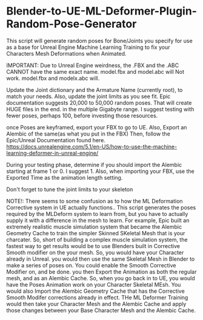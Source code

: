 # Blender-to-UE-ML-Deformer-Plugin-Random-Pose-Generator
This script will generate random poses for Bone/Joints you specify for use as a base for Unreal Engine Machine Learning Training to fix your Characters Mesh Deformations when Animated.

IMPORTANT: Due to Unreal Engine weirdness, the .FBX and the .ABC CANNOT have the same exact name. model.fbx and model.abc will Not work. model.fbx and modelx.abc will.

Update the Joint dictionary and the Armature Name (currently root), to match your needs. Also, update the joint limits as you see fit.
Epic documentation suggests 20,000 to 50,000 random poses. That will create HUGE files in the end. in the multiple Gigabyte range.
I suggest testing with fewer poses, perhaps 100, before investing those resources.

once Poses are keyframed, export your FBX to go to UE. Also, Export an Alembic of the same(as what you put in the FBX)
Then, follow the Epic/Unreal Documentation found here. https://docs.unrealengine.com/5.1/en-US/how-to-use-the-machine-learning-deformer-in-unreal-engine/

During your testing phase, determine if you should import the Alembic starting at frame 1 or 0. I suggest 1.
Also, when importing your FBX, use the Exported Time as the animation length setting.

Don't forget to tune the joint limits to your skeleton

NOTE!:  There seems to some confusion as to how the ML Deformation Corrective system in UE actually functions.. This script generates the poses required by the MLDeform system to learn from, but you have to actually supply it with a difference in the mesh to learn. For example, Epic built an extremely realistic muscle simulation system that became the Alembic Geometry Cache to train the simpler Skinned SKeletal Mesh that is your charcater. So, short of building a complex muscle simulation system, the fastest way to get results would be to use Blenders built in Corrective Smooth modifier on the your mesh.  So, you would have your Character already in Unreal. you would then use the same Skeletal Mesh in Blender to make a series of poses on. You could enable the Smooth Corrective Modifier on, and be done. you then Export the Animation as both the regular mesh, and as an Alembic Cache. So, when you go back in to UE, you would have the Poses Animation work on your Character Skeletal MEsh. You would also Import the Alembic Geometry Cache that has the Corrective Smooth Modifer corrections already in effect. THe ML Deformer Training would then take your Character Mesh and the Alembic Cache and apply those changes between your Base Character Mesh and the Alembic Cache.
